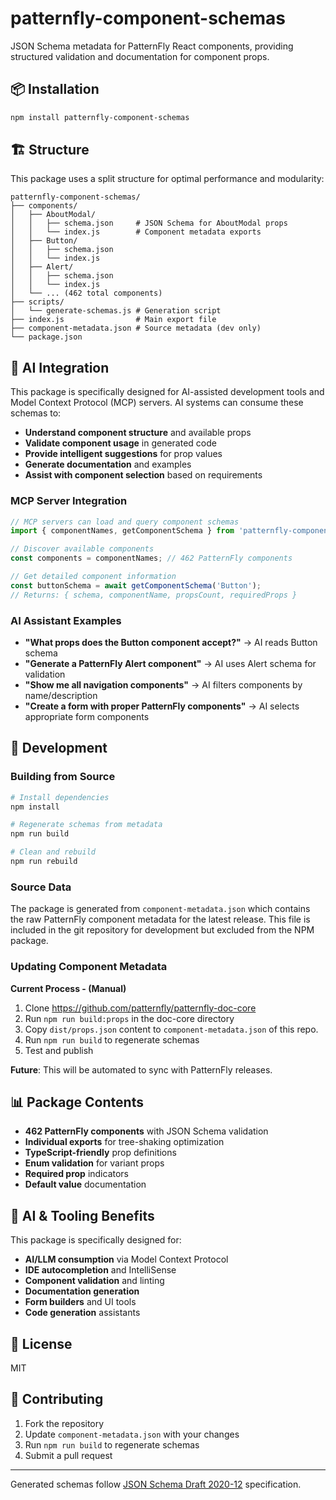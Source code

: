 # patternfly-component-schemas

JSON Schema metadata for PatternFly React components, providing structured validation and documentation for component props.

## 📦 Installation

```bash
npm install patternfly-component-schemas
```

## 🏗️ Structure

This package uses a split structure for optimal performance and modularity:

```
patternfly-component-schemas/
├── components/
│   ├── AboutModal/
│   │   ├── schema.json     # JSON Schema for AboutModal props
│   │   └── index.js        # Component metadata exports
│   ├── Button/
│   │   ├── schema.json
│   │   └── index.js
│   ├── Alert/
│   │   ├── schema.json
│   │   └── index.js
│   └── ... (462 total components)
├── scripts/
│   └── generate-schemas.js # Generation script
├── index.js                # Main export file
├── component-metadata.json # Source metadata (dev only)
└── package.json
```

## 🤖 AI Integration

This package is specifically designed for AI-assisted development tools and Model Context Protocol (MCP) servers. AI systems can consume these schemas to:

- **Understand component structure** and available props
- **Validate component usage** in generated code
- **Provide intelligent suggestions** for prop values
- **Generate documentation** and examples
- **Assist with component selection** based on requirements

### MCP Server Integration
```javascript
// MCP servers can load and query component schemas
import { componentNames, getComponentSchema } from 'patternfly-component-schemas';

// Discover available components
const components = componentNames; // 462 PatternFly components

// Get detailed component information
const buttonSchema = await getComponentSchema('Button');
// Returns: { schema, componentName, propsCount, requiredProps }
```

### AI Assistant Examples
- **"What props does the Button component accept?"** → AI reads Button schema
- **"Generate a PatternFly Alert component"** → AI uses Alert schema for validation
- **"Show me all navigation components"** → AI filters components by name/description
- **"Create a form with proper PatternFly components"** → AI selects appropriate form components

## 🔧 Development

### Building from Source
```bash
# Install dependencies
npm install

# Regenerate schemas from metadata
npm run build

# Clean and rebuild
npm run rebuild
```

### Source Data
The package is generated from `component-metadata.json` which contains the raw PatternFly component metadata for the latest release. This file is included in the git repository for development but excluded from the NPM package.

### Updating Component Metadata
**Current Process - (Manual)**
1. Clone https://github.com/patternfly/patternfly-doc-core
2. Run `npm run build:props` in the doc-core directory
3. Copy `dist/props.json` content to `component-metadata.json` of this repo. 
4. Run `npm run build` to regenerate schemas
5. Test and publish

**Future**: This will be automated to sync with PatternFly releases.

## 📊 Package Contents

- **462 PatternFly components** with JSON Schema validation
- **Individual exports** for tree-shaking optimization
- **TypeScript-friendly** prop definitions
- **Enum validation** for variant props
- **Required prop** indicators
- **Default value** documentation

## 🤖 AI & Tooling Benefits

This package is specifically designed for:
- **AI/LLM consumption** via Model Context Protocol
- **IDE autocompletion** and IntelliSense
- **Component validation** and linting
- **Documentation generation** 
- **Form builders** and UI tools
- **Code generation** assistants

## 📄 License

MIT

## 🤝 Contributing

1. Fork the repository
2. Update `component-metadata.json` with your changes
3. Run `npm run build` to regenerate schemas
4. Submit a pull request

---

Generated schemas follow [JSON Schema Draft 2020-12](https://json-schema.org/draft/2020-12) specification.
